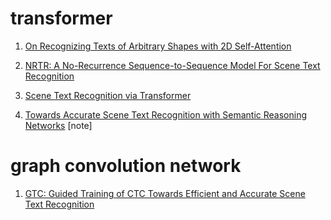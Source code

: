 # transformer

1. [On Recognizing Texts of Arbitrary Shapes with 2D Self-Attention](https://arxiv.org/pdf/1910.04396.pdf)

2. [NRTR: A No-Recurrence Sequence-to-Sequence Model For Scene Text Recognition](https://arxiv.org/pdf/1806.00926.pdf)

3. [Scene Text Recognition via Transformer](https://arxiv.org/pdf/2003.08077.pdf)

4. [Towards Accurate Scene Text Recognition with Semantic Reasoning Networks](https://arxiv.org/pdf/2003.12294.pdf) [note]

   

# graph convolution network

1. [GTC: Guided Training of CTC Towards Efficient and Accurate Scene Text Recognition](https://arxiv.org/pdf/2002.01276.pdf)

   